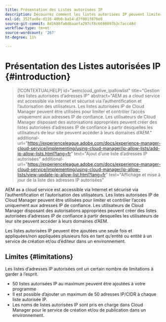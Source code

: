 ```yaml
---
title: Présentation des Listes autorisées IP
description: Découvrez comment les listes autorisées IP peuvent limiter les adresses à partir desquelles les utilisateurs peuvent accéder à vos domaines as a Cloud Service AEM.
exl-id: 352fae8e-d116-40b0-ba54-d7f001f076e8
source-git-commit: 8d1680fa8dbaaefa297cf8c6698097b3c7acc48d
workflow-type: tm+mt
source-wordcount: '267'
ht-degree: 11%

---
```



# Présentation des Listes autorisées IP {#introduction}

>[!CONTEXTUALHELP]
>id="aemcloud_golive_ipallowlist"
>title="Gestion des listes autorisées d’adresses IP"
>abstract="AEM as a cloud service est accessible via Internet et sécurisé via l’authentification et l’autorisation des utilisateurs. Les listes autorisées IP de Cloud Manager peuvent être utilisées pour limiter et contrôler l’accès uniquement aux adresses IP de confiance. Les utilisateurs de Cloud Manager disposant des autorisations appropriées peuvent créer des listes autorisées d’adresses IP de confiance à partir desquelles les utilisateurs de leur site peuvent accéder à leurs domaines d’AEM."
>additional-url="https://experienceleague.adobe.com/docs/experience-manager-cloud-service/implementing/using-cloud-manager/ip-allow-lists/add-ip-allow-lists.html?lang=fr" text="Ajout d’une liste d’adresses IP autorisées"
>additional-url="https://experienceleague.adobe.com/docs/experience-manager-cloud-service/implementing/using-cloud-manager/ip-allow-lists/view-update-ip-allow-list.html?lang=fr" text="Affichage et mise à jour de la liste des adresses IP autorisées"

AEM as a cloud service est accessible via Internet et sécurisé via l’authentification et l’autorisation des utilisateurs. Les listes autorisées IP de Cloud Manager peuvent être utilisées pour limiter et contrôler l’accès uniquement aux adresses IP de confiance. Les utilisateurs de Cloud Manager disposant des autorisations appropriées peuvent créer des listes autorisées d’adresses IP de confiance à partir desquelles les utilisateurs de leur site peuvent accéder à leurs domaines d’AEM.

Les listes autorisées IP peuvent être ajoutées une seule fois et appliquées/non appliquées plusieurs fois en tant qu’entité ou entité à un service de création et/ou d’éditeur dans un environnement.

## Limites {#limitations}

Les listes d’adresses IP autorisées ont un certain nombre de limitations à garder à l’esprit.

* 50 listes autorisées IP au maximum peuvent être ajoutées à votre programme
* Il est possible d’ajouter un maximum de 50 adresses IP/CIDR à chaque liste autorisée IP.
* Les noms de listes autorisées IP sont pris en charge dans Cloud Manager pour le service de création et/ou de publication dans un environnement.
